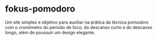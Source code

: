 # fokus-pomodoro
Um site simples e objetivo para auxiliar na prática da técnica pomodoro com o cronômetro do período de foco, do descanso curto e do descanso longo, além de poussuir um design elegante. 
